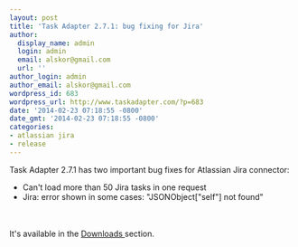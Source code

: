 ```yaml
---
layout: post
title: 'Task Adapter 2.7.1: bug fixing for Jira'
author:
  display_name: admin
  login: admin
  email: alskor@gmail.com
  url: ''
author_login: admin
author_email: alskor@gmail.com
wordpress_id: 683
wordpress_url: http://www.taskadapter.com/?p=683
date: '2014-02-23 07:18:55 -0800'
date_gmt: '2014-02-23 07:18:55 -0800'
categories:
- atlassian jira
- release
---
```

<p>Task Adapter 2.7.1 has two important bug fixes for Atlassian Jira connector:</p>
<ul>
<li>Can't load more than 50 Jira tasks in one request</li>
<li>Jira: error shown in some cases: "JSONObject["self"] not found"</li><br />
</ul><br />
It's available in the <a title="Download" href="http://www.taskadapter.com/download/">Downloads </a>section.</p>
